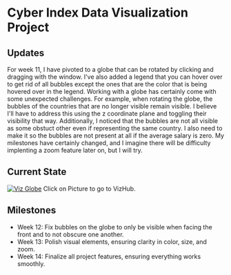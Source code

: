 # Cyber Index Data Visualization Project

## Updates

For week 11, I have pivoted to a globe that can be rotated by clicking and dragging with the window. I've also added a legend that you can hover over to get rid of all bubbles except the ones that are the color that is being hovered over in the legend. Working with a globe has certainly come with some unexpected challenges. For example, when rotating the globe, the bubbles of the countries that are no longer visible remain visible. I believe I'll have to address this using the z coordinate plane and toggling their visibility that way. Additionally, I noticed that the bubbles are not all visible as some obstuct other even if representing the same country. I also need to make it so the bubbles are not present at all if the average salary is zero. My milestones have certainly changed, and I imagine there will be difficulty implenting a zoom feature later on, but I will try.

## Current State

[![Viz Globe](https://github.com/user-attachments/assets/b00c60c3-2c33-471b-a6e2-89eac1d455e4)](https://vizhub.com/chain-mage/week11)
Click on Picture to go to VizHub.



## Milestones
* Week 12: Fix bubbles on the globe to only be visible when facing the front and to not obscure one another.
* Week 13: Polish visual elements, ensuring clarity in color, size, and zoom.
* Week 14: Finalize all project features, ensuring everything works smoothly.
